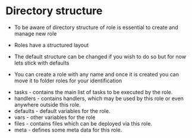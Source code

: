 # Directory structure

* To be aware of directory structure of role is essential to create and manage new role

* Roles have a structured layout

* The default structure can be changed if you wish to do so but for now lets stick with defaults

* You can create a role with any name and once it is created you can move it to folder roles for your identification

- tasks - contains the main list of tasks to be executed by the role.
- handlers - contains handlers, which may be used by this role or even anywhere outside this role.
- defaults - default variables for the role.
- vars - other variables for the role 
- files - contains files which can be deployed via this role.
- meta - defines some meta data for this role.
